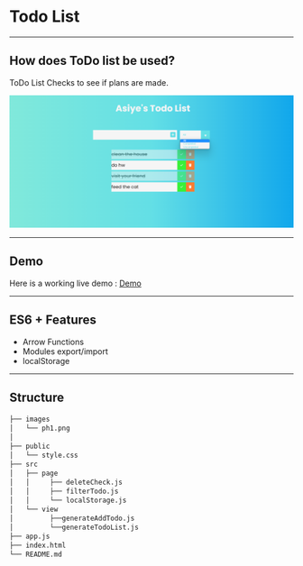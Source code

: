 # Todo List

---

## How does ToDo list be used?

ToDo List Checks to see if plans are made.

![Page view](./images/ph1.png)

---

## Demo

Here is a working live demo : [Demo](https://asiyegokalp.github.io/TodoList/)

---

## ES6 + Features

- Arrow Functions
- Modules export/import
- localStorage

---

## Structure

```
├── images
│   └── ph1.png
│
├── public
│   └── style.css
├── src
│   ├── page
│   │     ├── deleteCheck.js
│   │     ├── filterTodo.js
│   │     └── localStorage.js
│   └── view
│         ├──generateAddTodo.js
│         └──generateTodoList.js
├── app.js
├── index.html
└── README.md

```
